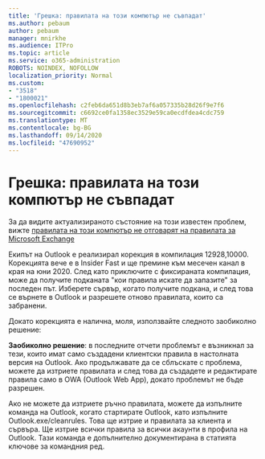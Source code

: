 ```yaml
---
title: 'Грешка: правилата на този компютър не съвпадат'
ms.author: pebaum
author: pebaum
manager: mnirkhe
ms.audience: ITPro
ms.topic: article
ms.service: o365-administration
ROBOTS: NOINDEX, NOFOLLOW
localization_priority: Normal
ms.custom:
- "3518"
- "1800021"
ms.openlocfilehash: c2feb6da651d8b3eb7af6a057335b28d26f9e7f6
ms.sourcegitcommit: c6692ce0fa1358ec3529e59ca0ecdfdea4cdc759
ms.translationtype: MT
ms.contentlocale: bg-BG
ms.lasthandoff: 09/14/2020
ms.locfileid: "47690952"
---
```

# <a name="error-the-rules-on-this-computer-do-not-match"></a>Грешка: правилата на този компютър не съвпадат

За да видите актуализираното състояние на този известен проблем, вижте [правилата на този компютър не отговарят на правилата за Microsoft Exchange](https://support.office.com/article/d032e037-b224-429e-b325-633afde9b5f0)

Екипът на Outlook е реализирал корекция в компилация 12928,10000. Корекцията вече е в Insider Fast и ще премине към месечен канал в края на юни 2020. След като приключите с фиксираната компилация, може да получите подканата "кои правила искате да запазите" за последен път. Изберете сървър, когато получите подкана, и след това се върнете в Outlook и разрешете отново правилата, които са забранени.

Докато корекцията е налична, моля, използвайте следното заобиколно решение:

**Заобиколно решение**: в последните отчети проблемът е възникнал за тези, които имат само създадени клиентски правила в настолната версия на Outlook. Ако продължавате да се сблъскате с проблема, можете да изтриете правилата и след това да създадете и редактирате правила само в OWA (Outlook Web App), докато проблемът не бъде разрешен.

Ако не можете да изтриете ръчно правилата, можете да изпълните команда на Outlook, когато стартирате Outlook, като изпълните Outlook.exe/cleanrules. Това ще изтрие и правилата за клиента и сървъра. Ще изтрие всички правила за всички акаунти в профила на Outlook. Тази команда е допълнително документирана в статията ключове за командния ред.


